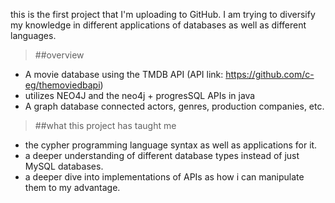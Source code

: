 this is the first project that I'm uploading to GitHub. I am trying to diversify my knowledge in different applications of databases
as well as different languages.

> ##overview
- A movie database using the TMDB API (API link: https://github.com/c-eg/themoviedbapi)
- utilizes NEO4J and the neo4j + progresSQL APIs in java
- A graph database connected actors, genres, production companies, etc.

> ##what this project has taught me
- the cypher programming language syntax as well as applications for it.
- a deeper understanding of different database types instead of just MySQL databases.
- a deeper dive into implementations of APIs as how i can manipulate them to my advantage.
